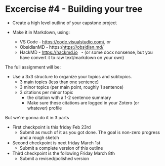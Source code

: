 # Excercise #4 - Building your tree

- Create a high level outline of your capstone project

- Make it in Markdown, using:
  - VS Code - https://code.visualstudio.com/, or 
  - ObsidianMD -  https:/https://obsidian.md/   
  - HackMD - https://hackmd.io
  - (or some docx nonsense, but you have convert it to raw text/markdown on your own)
 

The full assignment will be:

- Use a 3x3 structure to organize your topics and subtopics.
  - 3 main topics (less than one sentence)
  - 3 minor topics (per main point, roughly 1 sentence)
  - 3 citations per minor topic
    - the citation with a 1-2 sentence summary 
    - Make sure these citations are logged in your Zotero (or whatever) profile

But we're gonna do it in 3 parts

- First checkpoint is this friday Feb 23rd
  - Submit as much of it as you got done. The goal is non-zero progress and a rough sketch 
- Second checkpoint is next friday March 1st
  - Submit a complete version of this outline
- Third checkpoint is the following Friday March 8th
  - Submit a revised/polished version 



